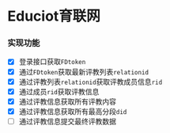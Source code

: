 # Educiot育联网 #

### 实现功能 ###
* [x] 登录接口获取`FDtoken`
* [x] 通过`FDtoken`获取最新评教列表`relationid`
* [x] 通过评教列表`relationid`获取评教成员信息`rid`
* [x] 通过成员`rid`获取评教信息
* [x] 通过评教信息获取所有评教内容
* [x] 通过评教信息获取所有最高分段`did`
* [ ] 通过评教信息提交最终评教数据